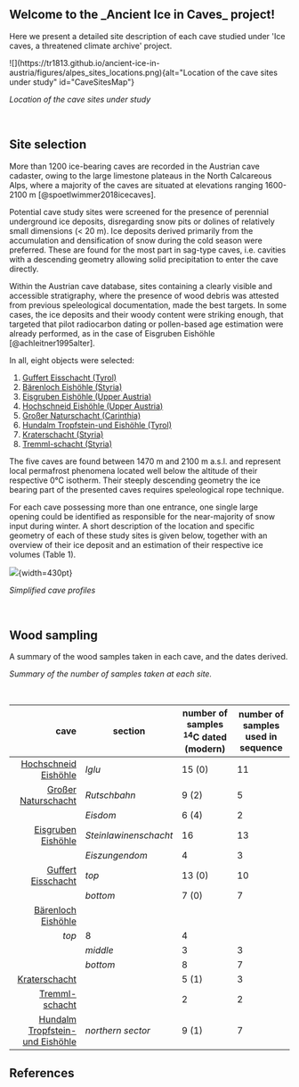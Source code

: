 
<h2>Welcome to the _Ancient Ice in Caves_ project!</h2>


Here we present a detailed site description of each cave studied under 'Ice caves, a threatened climate archive' project. 

<div class=images>
![](https://tr1813.github.io/ancient-ice-in-austria/figures/alpes_sites_locations.png){alt="Location of the 
cave sites under study" id="CaveSitesMap"}
</div>
<div id="myModal" class=modal>
<img class ="modal-content" id="img01">
<div id="caption"></div>
</div>

_Location of the cave sites under study_

&shy;



## Site selection

More than 1200 ice-bearing caves are recorded in the Austrian cave cadaster, owing to the large limestone plateaus in the North Calcareous Alps, where a majority of the caves are situated at elevations ranging 1600-2100 m [@spoetlwimmer2018icecaves]. 

Potential cave study sites were screened for the presence of perennial underground ice deposits, disregarding snow pits or dolines of relatively small dimensions (< 20 m).
Ice deposits derived primarily from the accumulation and densification of snow during the cold season were preferred.
These are found for the most part in sag-type caves, i.e. cavities with a descending geometry allowing solid precipitation to enter the cave directly.

Within the Austrian cave database, sites containing a clearly visible and accessible stratigraphy, where the presence of wood debris was attested from previous speleological documentation, made the best targets.
In some cases, the ice deposits and their woody content were striking enough, that targeted that pilot radiocarbon dating or pollen-based age estimation were already performed, as in the case of Eisgruben Eishöhle [@achleitner1995alter]. 

In all, eight objects were selected: 

1. [Guffert Eisschacht (Tyrol)](https://tr1813.github.io/ancient-ice-in-austria/descriptions/guffert.html)
2. [Bärenloch Eishöhle (Styria)](https://tr1813.github.io/ancient-ice-in-austria/descriptions/baerenloch.html)
3. [Eisgruben Eishöhle (Upper Austria)](https://tr1813.github.io/ancient-ice-in-austria/descriptions/eisgruben.html)
4. [Hochschneid Eishöhle (Upper Austria)](https://tr1813.github.io/ancient-ice-in-austria/descriptions/hochschneid.html)
5. [Großer Naturschacht (Carinthia)](https://tr1813.github.io/ancient-ice-in-austria/descriptions/grosser-naturschacht.html)
6. [Hundalm Tropfstein-und Eishöhle (Tyrol)](https://tr1813.github.io/ancient-ice-in-austria/descriptions/hundalm.html)
7. [Kraterschacht (Styria)](https://tr1813.github.io/ancient-ice-in-austria/descriptions/kraterschacht.html)
8. [Tremml-schacht (Styria)](https://tr1813.github.io/ancient-ice-in-austria/descriptions/tremml.html)

The five caves are found between 1470 m and 2100 m a.s.l. and represent local permafrost phenomena located well below the altitude of their respective 0°C isotherm.
Their steeply descending geometry the ice bearing part of the presented caves requires speleological rope technique.

For each cave possessing more than one entrance, one single large opening could be identified as responsible for the near-majority of snow input during winter.
A short description of the location and specific geometry of each of these study sites is given below, together with an overview of their ice deposit and an estimation of their respective ice volumes (Table 1).


![](https://tr1813.github.io/ancient-ice-in-austria/figures/ice_caves_extended_tweaked.png){width=430pt}

_Simplified cave profiles_

&shy;


## Wood sampling

A summary of the wood samples taken in each cave, and the dates derived. 

_Summary of the number of samples taken at each site._

&shy;

|cave|section|number of samples $^{14}$C dated (modern) |number of samples used in sequence|
|---:|---|---|---|
|[Hochschneid Eishöhle](https://tr1813.github.io/ancient-ice-in-austria/descriptions/hochschneid.html)|*Iglu*|15 (0)|11|
|[Großer Naturschacht](https://tr1813.github.io/ancient-ice-in-austria/descriptions/grosser-naturschacht.html)|*Rutschbahn*|9 (2)|5|
||*Eisdom*|6 (4)|2|
|[Eisgruben Eishöhle](https://tr1813.github.io/ancient-ice-in-austria/descriptions/eisgruben.html)|*Steinlawinenschacht*|16|13|
||*Eiszungendom*|4|3|
|[Guffert Eisschacht](https://tr1813.github.io/ancient-ice-in-austria/descriptions/guffert.html)|*top*|13 (0)|10|
||*bottom*|7 (0)|7|
|[Bärenloch Eishöhle](https://tr1813.github.io/ancient-ice-in-austria/descriptions/baerenloch.html)
|*top*|8|4|
||*middle*|3|3|
||*bottom*|8|7|
|[Kraterschacht](https://tr1813.github.io/ancient-ice-in-austria/descriptions/kraterschacht.html)||5 (1) |3|
|[Tremml-schacht](https://tr1813.github.io/ancient-ice-in-austria/descriptions/tremml.html)||2 |2|
|[Hundalm Tropfstein-und Eishöhle](https://tr1813.github.io/ancient-ice-in-austria/descriptions/hundalm.html)|*northern sector*|9 (1)|7|

## References